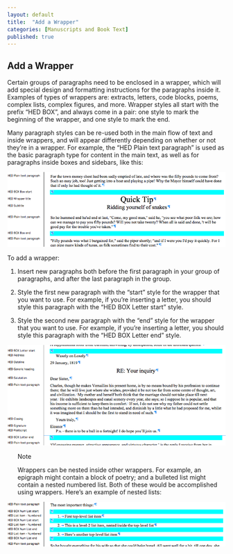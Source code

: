 ```yaml
---
layout: default
title:  "Add a Wrapper"
categories: [Manuscripts and Book Text]
published: true
---
```


<section data-type="chapter" class="hsecchapter" data-hederis-type="hsecchapter" id="py5Yj5Cr6"><h1 data-hederis-type="hblkchaptitle" class="hblkchaptitle" id="pB9iJnNrZ">Add a Wrapper</h1>
    <p class="hblkp" data-hederis-type="hblkp" id="phOepat5h">Certain groups of paragraphs need to be enclosed in a wrapper, which will add special design and formatting instructions for the paragraphs inside it. Examples of types of wrappers are: extracts, letters, code blocks, poems, complex lists, complex figures, and more. Wrapper styles all start with the prefix &#8220;HED BOX&#8221;, and always come in a pair: one style to mark the beginning of the wrapper, and one style to mark the end.</p>
    <p class="hblkp" data-hederis-type="hblkp" id="pCw6kBhlj">Many paragraph styles can be re-used both in the main flow of text and inside wrappers, and will appear differently depending on whether or not they&#8217;re in a wrapper. For example, the &#8220;HED Plain text paragraph&#8221; is used as the basic paragraph type for content in the main text, as well as for paragraphs inside boxes and sidebars, like this:</p>
    <img data-hederis-type="hblkimg" class="hblkimg" id="pLs9YRmE7" src="/images/wrapper1.png"/>
    <p class="hblkp" data-hederis-type="hblkp" id="pbIafVTV1">To add a wrapper:</p>
    <ol class="hwprnum-liststart" data-hederis-type="hwprnum-liststart" id="phtB3sqyz"><li class="hblkoli" data-hederis-type="hblkoli" id="liKJIHpELd"><p class="hblkoli" data-hederis-type="hblkoli" id="pb13WhoOY">Insert new paragraphs both before the first paragraph in your group of paragraphs, and after the last paragraph in the group.</p></li>
    <li class="hblkoli" data-hederis-type="hblkoli" id="lisQkLhQoa"><p class="hblkoli" data-hederis-type="hblkoli" id="pLDtKCArF">Style the first new paragraph with the &#8220;start&#8221; style for the wrapper that you want to use. For example, if you&#8217;re inserting a letter, you should style this paragraph with the &#8220;HED BOX Letter start&#8221; style.</p></li>
    <li class="hblkoli" data-hederis-type="hblkoli" id="liCv0g5LeS"><p class="hblkoli" data-hederis-type="hblkoli" id="p23SGR333">Style the second new paragraph with the &#8220;end&#8221; style for the wrapper that you want to use. For example, if you&#8217;re inserting a letter, you should style this paragraph with the &#8220;HED BOX Letter end&#8221; style.</p></li>
    </ol>
    <img data-hederis-type="hblkimg" class="hblkimg" id="pWel3Zxt6" src="/images/letter1.png"/>
    <ol class="hwprnum-liststart" data-hederis-type="hwprnum-liststart" id="pZJo2VHzZ"><p class="hblktype" data-hederis-type="hblktype" id="pf3TWQwdy">Note</p>
    <p class="hblkp" data-hederis-type="hblkp" id="pH6jkZL9A">Wrappers can be nested inside other wrappers. For example, an epigraph might contain a block of poetry; and a bulleted list might contain a nested numbered list. Both of these would be accomplished using wrappers. Here&#8217;s an example of nested lists:</p>
    </ol>
    <img data-hederis-type="hblkimg" class="hblkimg" id="pt7zEqz2q" src="/images/list1.png"/>
    </section>
    